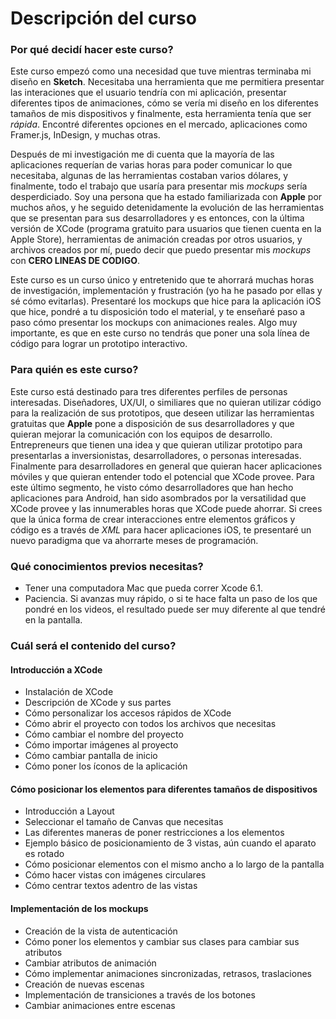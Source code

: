 # Descripción del curso #

### Por qué decidí hacer este curso? ###

Este curso empezó como una necesidad que tuve mientras terminaba mi diseño en **Sketch**. Necesitaba una herramienta que me permitiera presentar las interaciones que el usuario tendría con mi aplicación, presentar diferentes tipos de animaciones, cómo se vería mi diseño en los diferentes tamaños de mis dispositivos y finalmente, esta herramienta tenía que ser *rápida*. Encontré diferentes opciones en el mercado, aplicaciones como Framer.js, InDesign, y muchas otras. 

Después de mi investigación me di cuenta que la mayoría de las aplicaciones requerían de varias horas para poder comunicar lo que necesitaba, algunas de las herramientas costaban varios dólares, y finalmente, todo el trabajo que usaría para presentar mis *mockups* sería desperdiciado. Soy una persona que ha estado familiarizada con **Apple** por muchos años, y he seguido detenidamente la evolución de las herramientas que se presentan para sus desarrolladores y es entonces, con la última versión de XCode (programa gratuito para usuarios que tienen cuenta en la Apple Store), herramientas de animación creadas por otros usuarios, y archivos creados por mí, puedo decir que puedo presentar mis *mockups* con **CERO LINEAS DE CODIGO**. 

Este curso es un curso único y entretenido que te ahorrará muchas horas de investigación, implementación y frustración (yo ha he pasado por ellas y sé cómo evitarlas). Presentaré los mockups que hice para la aplicación iOS que hice, pondré a tu disposición todo el material, y te enseñaré paso a paso cómo presentar los mockups con animaciones reales. Algo muy importante, es que en este curso no tendrás que poner una sola línea de código para lograr un prototipo interactivo.

### Para quién es este curso? ###

Este curso está destinado para tres diferentes perfiles de personas interesadas. Diseñadores, UX/UI, o similiares que no quieran utilizar código para la realización de sus prototipos, que deseen utilizar las herramientas gratuitas que **Apple** pone a disposición de sus desarrolladores y que quieran mejorar la comunicación con los equipos de desarrollo. Entrepreneurs que tienen una idea y que quieran utilizar prototipo para presentarlas a inversionistas, desarrolladores, o personas interesadas. Finalmente para desarrolladores en general que quieran hacer aplicaciones móviles y que quieran entender todo el potencial que XCode provee. Para este último segmento, he visto cómo desarrolladores que han hecho aplicaciones para Android, han sido asombrados por la versatilidad que XCode provee y las innumerables horas que XCode puede ahorrar. Si crees que la única forma de crear interacciones entre elementos gráficos y código es a través de *XML* para hacer aplicaciones iOS, te presentaré un nuevo paradigma que va ahorrarte meses de programación.

### Qué conocimientos previos necesitas? ###

* Tener una computadora Mac que pueda correr Xcode 6.1.
* Paciencia. Si avanzas muy rápido, o si te hace falta un paso de los que pondré en los videos, el resultado puede ser muy diferente al que tendré en la pantalla.

### Cuál será el contenido del curso? ###

#### Introducción a XCode ####

* Instalación de XCode
* Descripción de XCode y sus partes
* Cómo personalizar los accesos rápidos de XCode
* Cómo abrir el proyecto con todos los archivos que necesitas
* Cómo cambiar el nombre del proyecto
* Cómo importar imágenes al proyecto
* Cómo cambiar pantalla de inicio
* Cómo poner los íconos de la aplicación

#### Cómo posicionar los elementos para diferentes tamaños de dispositivos ####

* Introducción a Layout
* Seleccionar el tamaño de Canvas que necesitas
* Las diferentes maneras de poner restricciones a los elementos
* Ejemplo básico de posicionamiento de 3 vistas, aún cuando el aparato es rotado
* Cómo posicionar elementos con el mismo ancho a lo largo de la pantalla
* Cómo hacer vistas con imágenes circulares
* Cómo centrar textos adentro de las vistas

#### Implementación de los mockups ####

* Creación de la vista de autenticación
* Cómo poner los elementos y cambiar sus clases para cambiar sus atributos
* Cambiar atributos de animación
* Cómo implementar animaciones sincronizadas, retrasos, traslaciones
* Creación de nuevas escenas
* Implementación de transiciones a través de los botones
* Cambiar animaciones entre escenas
